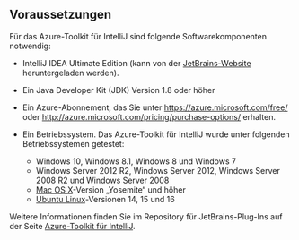 ## <a name="prerequisites"></a>Voraussetzungen
Für das Azure-Toolkit für IntelliJ sind folgende Softwarekomponenten notwendig:

* IntelliJ IDEA Ultimate Edition (kann von der [JetBrains-Website](https://www.jetbrains.com/idea/download/) heruntergeladen werden).

* Ein Java Developer Kit (JDK) Version 1.8 oder höher

* Ein Azure-Abonnement, das Sie unter <https://azure.microsoft.com/free/> oder <http://azure.microsoft.com/pricing/purchase-options/> erhalten.

* Ein Betriebssystem. Das Azure-Toolkit für IntelliJ wurde unter folgenden Betriebssystemen getestet:
  
  * Windows 10, Windows 8.1, Windows 8 und Windows 7
  * Windows Server 2012 R2, Windows Server 2012, Windows Server 2008 R2 und Windows Server 2008
  * [Mac OS X](http://www.apple.com/osx)-Version „Yosemite“ und höher
  * [Ubuntu Linux](http://www.ubuntu.com)-Versionen 14, 15 und 16

Weitere Informationen finden Sie im Repository für JetBrains-Plug-Ins auf der Seite [Azure-Toolkit für IntelliJ](https://plugins.jetbrains.com/plugin/8053).
